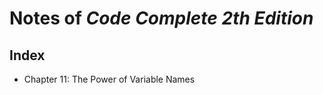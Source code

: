 Notes of *Code Complete 2th Edition*
====================================

Index
-----

- Chapter 11: The Power of Variable Names
